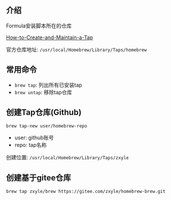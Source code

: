 ## 介绍
Formula安装脚本所在的仓库

[How-to-Create-and-Maintain-a-Tap](https://github.com/Homebrew/brew/blob/master/docs/How-to-Create-and-Maintain-a-Tap.md)

官方仓库地址: `/usr/local/Homebrew/Library/Taps/homebrew`



## 常用命令

- `brew tap`:  列出所有已安装tap
- `brew untap`: 移除tap仓库

## 创建Tap仓库(Github)
```
brew tap-new user/homebrew-repo
```

- user: github账号
- repo: tap名称

创建位置: `/usr/local/Homebrew/Library/Taps/zxyle`


## 创建基于gitee仓库
```
brew tap zxyle/brew https://gitee.com/zxyle/homebrew-brew.git
```